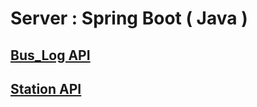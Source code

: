 # Server : Spring Boot ( Java )

## [Bus_Log API](https://github.com/juhwanHeo/BusLocationTrackServer/edit/master/2.server/Bus_Log)

## [Station API](https://github.com/juhwanHeo/BusLocationTrackServer/edit/master/2.server/Station)
